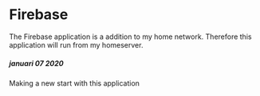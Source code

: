 # Firebase

The Firebase application is a addition to my home network. Therefore this application will run from my homeserver.

##### januari 07 2020
Making a new start with this application